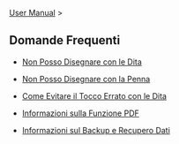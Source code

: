 [User Manual](/dragonnest/drawnote/manual/it) >

Domande Frequenti
---

- [Non Posso Disegnare con le Dita](fingers.md)

- [Non Posso Disegnare con la Penna](stylus.md)

- [Come Evitare il Tocco Errato con le Dita](mistouch.md)

- [Informazioni sulla Funzione PDF](pdf.md)

- [Informazioni sul Backup e Recupero Dati](data_backup_and_recovery.md)